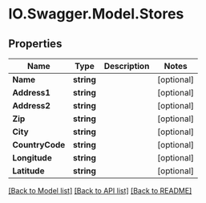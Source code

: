 # IO.Swagger.Model.Stores
## Properties

Name | Type | Description | Notes
------------ | ------------- | ------------- | -------------
**Name** | **string** |  | [optional] 
**Address1** | **string** |  | [optional] 
**Address2** | **string** |  | [optional] 
**Zip** | **string** |  | [optional] 
**City** | **string** |  | [optional] 
**CountryCode** | **string** |  | [optional] 
**Longitude** | **string** |  | [optional] 
**Latitude** | **string** |  | [optional] 

[[Back to Model list]](../README.md#documentation-for-models) [[Back to API list]](../README.md#documentation-for-api-endpoints) [[Back to README]](../README.md)

